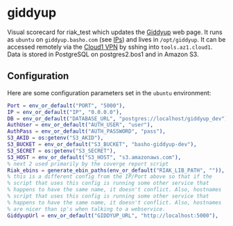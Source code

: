# giddyup
Visual scorecard for riak_test which updates the [Giddyup](http://giddyup.basho.com) web page.  It runs as `ubuntu` on `giddyup.basho.com` (see [IPs](https://github.com/basho/DevOps/wiki/Cloud1-IP-Addresses)) and lives in `/opt/giddyup`.  It can be accessed remotely via the [Cloud1 VPN](https://github.com/basho/DevOps/wiki/VPN-End-User-Instructions) by sshing into `tools.az1.cloud1`.  Data is stored in PostgreSQL on postgres2.bos1 and in Amazon S3.

## Configuration
Here are some configuration parameters set in the `ubuntu` environment:
```erlang
Port = env_or_default("PORT", "5000"),
IP = env_or_default("IP", "0.0.0.0"),
DB = env_or_default("DATABASE_URL", "postgres://localhost/giddyup_dev"),
AuthUser = env_or_default("AUTH_USER", "user"),
AuthPass = env_or_default("AUTH_PASSWORD", "pass"),
S3_AKID = os:getenv("S3_AKID"),
S3_BUCKET = env_or_default("S3_BUCKET", "basho-giddyup-dev"),
S3_SECRET = os:getenv("S3_SECRET"),
S3_HOST = env_or_default("S3_HOST", "s3.amazonaws.com"),
% next 2 used primarily by the coverge report script
Riak_ebins = generate_ebin_paths(env_or_default("RIAK_LIB_PATH", "")),
% this is a different config from the IP/Port above so that if the
% script that uses this config is running some other service that
% happens to have the same name, it doesn't conflict. Also, hostnames
% script that uses this config is running some other service that
% happens to have the same name, it doesn't conflict. Also, hostnames
% are nicer than ip's when talking to a webservice.
GiddyupUrl = env_or_default("GIDDYUP_URL", "http://localhost:5000"),
```
